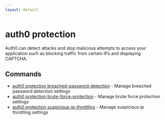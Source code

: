 ```yaml
---
layout: default
---
```

# auth0 protection

Auth0 can detect attacks and stop malicious attempts to access your application such as blocking traffic from certain IPs and displaying CAPTCHA.

## Commands

- [auth0 protection breached-password-detection](auth0_protection_breached-password-detection.md) - Manage breached password detection settings
- [auth0 protection brute-force-protection](auth0_protection_brute-force-protection.md) - Manage brute force protection settings
- [auth0 protection suspicious-ip-throttling](auth0_protection_suspicious-ip-throttling.md) - Manage suspicious ip throttling settings

